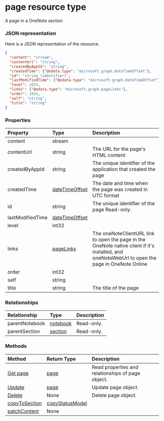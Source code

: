 # page resource type

A page in a OneNote section

### JSON representation

Here is a JSON representation of the resource.

<!-- {
  "blockType": "resource",
  "optionalProperties": [

  ],
  "@odata.type": "microsoft.graph.page"
}-->

```json
{
  "content": "stream",
  "contentUrl": "string",
  "createdByAppId": "string",
  "createdTime": {"@odata.type": "microsoft.graph.dateTimeOffset"},
  "id": "string (identifier)",
  "lastModifiedTime": {"@odata.type": "microsoft.graph.dateTimeOffset"},
  "level": 1024,
  "links": {"@odata.type": "microsoft.graph.pageLinks"},
  "order": 1024,
  "self": "string",
  "title": "string"
}

```
### Properties
| Property	   | Type	|Description|
|:---------------|:--------|:----------|
|content|stream||
|contentUrl|string|The URL for the page's HTML content|
|createdByAppId|string|The unique identifier of the application that created the page|
|createdTime|[dateTimeOffset](datetimeoffset.md)|The date and time when the page was created in UTC format|
|id|string|The unique identifier of the page Read-only.|
|lastModifiedTime|[dateTimeOffset](datetimeoffset.md)||
|level|int32||
|links|[pageLinks](pagelinks.md)|The oneNoteClientURL link to open the page in the OneNote native client if it's installed,  and oneNoteWebUrl to open the page in OneNote Online|
|order|int32||
|self|string||
|title|string|The title of the page|

### Relationships
| Relationship | Type	|Description|
|:---------------|:--------|:----------|
|parentNotebook|[notebook](notebook.md)| Read-only.|
|parentSection|[section](section.md)| Read-only.|

### Methods

| Method		   | Return Type	|Description|
|:---------------|:--------|:----------|
|[Get page](../api/page_get.md) | [page](page.md) |Read properties and relationships of page object.|
|[Update](../api/page_update.md) | [page](page.md)	|Update page object. |
|[Delete](../api/page_delete.md) | None |Delete page object. |
|[copyToSection](../api/page_copytosection.md)|[copyStatusModel](copystatusmodel.md)||
|[patchContent](../api/page_patchcontent.md)|None||

<!-- uuid: 8fcb5dbc-d5aa-4681-8e31-b001d5168d79
2015-10-25 14:57:30 UTC -->
<!-- {
  "type": "#page.annotation",
  "description": "page resource",
  "keywords": "",
  "section": "documentation",
  "tocPath": ""
}-->
